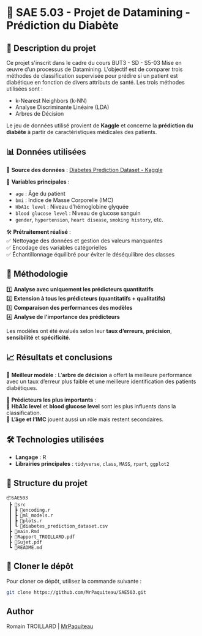 # 🚀 SAE 5.03 - Projet de Datamining - Prédiction du Diabète

## 📌 Description du projet

Ce projet s'inscrit dans le cadre du cours BUT3 - SD - S5-03 Mise en œuvre d’un processus de Datamining. L'objectif est de comparer trois méthodes de classification supervisée pour prédire si un patient est diabétique en fonction de divers attributs de santé. Les trois méthodes utilisées sont :

- k-Nearest Neighbors (k-NN)  
- Analyse Discriminante Linéaire (LDA)  
- Arbres de Décision  

Le jeu de données utilisé provient de **Kaggle** et concerne la **prédiction du diabète** à partir de caractéristiques médicales des patients.

## 📊 Données utilisées

📍 **Source des données** : [Diabetes Prediction Dataset - Kaggle](https://www.kaggle.com/datasets/iammustafatz/diabetes-prediction-dataset)  

📌 **Variables principales** :  
- `age` : Âge du patient  
- `bmi` : Indice de Masse Corporelle (IMC)  
- `HbA1c level` : Niveau d’hémoglobine glyquée  
- `blood glucose level` : Niveau de glucose sanguin  
- `gender`, `hypertension`, `heart disease`, `smoking history`, etc.  

🛠 **Prétraitement réalisé** :  
✅ Nettoyage des données et gestion des valeurs manquantes  
✅ Encodage des variables catégorielles  
✅ Échantillonnage équilibré pour éviter le déséquilibre des classes  

## 🔬 Méthodologie

1️⃣ **Analyse avec uniquement les prédicteurs quantitatifs**  
2️⃣ **Extension à tous les prédicteurs (quantitatifs + qualitatifs)**  
3️⃣ **Comparaison des performances des modèles**  
4️⃣ **Analyse de l’importance des prédicteurs**  

Les modèles ont été évalués selon leur **taux d’erreurs**, **précision**, **sensibilité** et **spécificité**.

## 📈 Résultats et conclusions

📌 **Meilleur modèle** : L’**arbre de décision** a offert la meilleure performance avec un taux d’erreur plus faible et une meilleure identification des patients diabétiques.  

📌 **Prédicteurs les plus importants** :  
🔹 **HbA1c level** et **blood glucose level** sont les plus influents dans la classification.  
🔹 **L’âge et l’IMC** jouent aussi un rôle mais restent secondaires.  

## 🛠 Technologies utilisées

- **Langage** : R  
- **Librairies principales** : `tidyverse`, `class`, `MASS`, `rpart`, `ggplot2`  

## 📂 Structure du projet
```
📦SAE503
 ┣ 📂src
 ┃ ┣ 📜encoding.r
 ┃ ┣ 📜ml_models.r
 ┃ ┣ 📜plots.r
 ┃ ┗ 📜diabetes_prediction_dataset.csv
 ┣ 📜main.Rmd
 ┣ 📜Rapport_TROILLARD.pdf
 ┣ 📜Sujet.pdf
 ┗ 📜README.md
```

## 🚀 Cloner le dépôt

Pour cloner ce dépôt, utilisez la commande suivante :

```bash
git clone https://github.com/MrPaquiteau/SAE503.git
```

## Author
Romain TROILLARD | [MrPaquiteau](https://github.com/MrPaquiteau)
